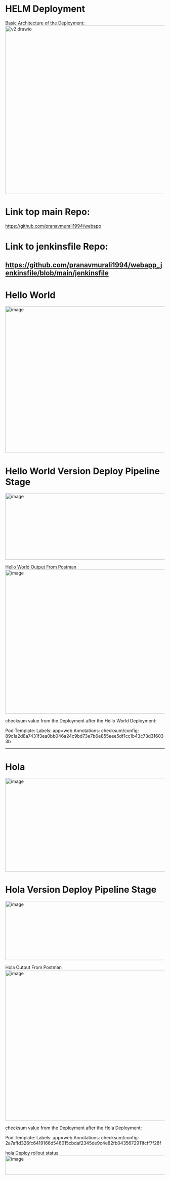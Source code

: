 # HELM Deployment
Basic Architecture of the Deployment:
<img width="1429" height="530" alt="v2 drawio" src="https://github.com/user-attachments/assets/c08b4511-18e9-4dc5-9be3-d0f2837fc3a8" />


# Link top main Repo:
https://github.com/pranavmurali1994/webapp

# Link to jenkinsfile Repo:
https://github.com/pranavmurali1994/webapp_jenkinsfile/blob/main/jenkinsfile
----------------------------------------------------------------------------------------------------------------------------------------------------------------------------------------------------------------------------------
# Hello World
<img width="1670" height="462" alt="image" src="https://github.com/user-attachments/assets/069eb534-8796-45ba-bade-caef5a8cceb7" />

# Hello World Version Deploy Pipeline Stage
<img width="1158" height="210" alt="image" src="https://github.com/user-attachments/assets/c1b5ef58-e054-44b9-abbe-0f84b62d9631" />

Hello World Output From Postman
<img width="1196" height="453" alt="image" src="https://github.com/user-attachments/assets/d4230ecc-f32b-477e-8398-050e434cf3ba" />

checksum value from the Deployment after the Hello World Deployment:

Pod Template:
  Labels:       app=web
  Annotations:  checksum/config: 89c1a2d8a7431f3ea0bb046a24c9bd73e7b6e855eee5df1cc1b43c73d316033b

-------------------------------------------------------------------------------------------------------------------------------------------------------------------------------------------------------------------------------------

# Hola
<img width="1662" height="295" alt="image" src="https://github.com/user-attachments/assets/e1e39714-653d-448d-b3cb-1a11cf20faad" />

#  Hola Version Deploy Pipeline Stage
<img width="1261" height="186" alt="image" src="https://github.com/user-attachments/assets/d97a0578-c97c-46cb-9fd8-334709a1dccf" />

Hola Output From Postman
<img width="1184" height="474" alt="image" src="https://github.com/user-attachments/assets/189f6f90-683f-4b8c-84fc-22ba56ba1837" />

checksum value from the Deployment after the Hola Deployment:

Pod Template:
  Labels:       app=web
  Annotations:  checksum/config: 2a7affd326fc6419166d546015cbdaf2345de9c4e82fb0435672911fcff7f28f

hola Deploy rollout status
<img width="905" height="61" alt="image" src="https://github.com/user-attachments/assets/098ee25b-4955-493b-9613-b5199dcad889" />



